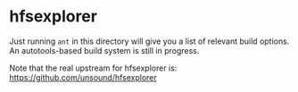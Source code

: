 hfsexplorer
===========

Just running `ant` in this directory will give you a list of relevant build options.
An autotools-based build system is still in progress.

Note that the real upstream for hfsexplorer is:
https://github.com/unsound/hfsexplorer
